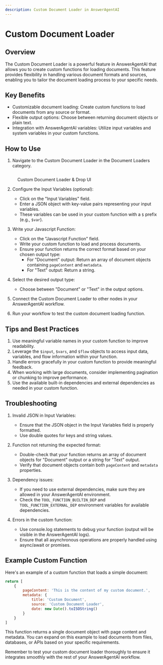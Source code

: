 ```yaml
---
description: Custom Document Loader in AnswerAgentAI
---
```


# Custom Document Loader

## Overview

The Custom Document Loader is a powerful feature in AnswerAgentAI that allows you to create custom functions for loading documents. This feature provides flexibility in handling various document formats and sources, enabling you to tailor the document loading process to your specific needs.

## Key Benefits

-   Customizable document loading: Create custom functions to load documents from any source or format.
-   Flexible output options: Choose between returning document objects or plain text.
-   Integration with AnswerAgentAI variables: Utilize input variables and system variables in your custom functions.

## How to Use

1. Navigate to the Custom Document Loader in the Document Loaders category.

<!-- TODO: Screenshot of the Custom Document Loader node in the AnswerAgentAI interface -->
<figure><img src="/.gitbook/assets/screenshots/customdocumentloader.png" alt="" /><figcaption><p> Custom Document Loader  &#x26; Drop UI</p></figcaption></figure>

2. Configure the Input Variables (optional):

    - Click on the "Input Variables" field.
    - Enter a JSON object with key-value pairs representing your input variables.
    - These variables can be used in your custom function with a `$` prefix (e.g., `$var`).

3. Write your Javascript Function:

    - Click on the "Javascript Function" field.
    - Write your custom function to load and process documents.
    - Ensure your function returns the correct format based on your chosen output type:
        - For "Document" output: Return an array of document objects containing `pageContent` and `metadata`.
        - For "Text" output: Return a string.

4. Select the desired output type:

    - Choose between "Document" or "Text" in the output options.

5. Connect the Custom Document Loader to other nodes in your AnswerAgentAI workflow.

6. Run your workflow to test the custom document loading function.

## Tips and Best Practices

1. Use meaningful variable names in your custom function to improve readability.
2. Leverage the `$input`, `$vars`, and `$flow` objects to access input data, variables, and flow information within your function.
3. Handle errors gracefully in your custom function to provide meaningful feedback.
4. When working with large documents, consider implementing pagination or chunking to improve performance.
5. Use the available built-in dependencies and external dependencies as needed in your custom function.

## Troubleshooting

1. Invalid JSON in Input Variables:

    - Ensure that the JSON object in the Input Variables field is properly formatted.
    - Use double quotes for keys and string values.

2. Function not returning the expected format:

    - Double-check that your function returns an array of document objects for "Document" output or a string for "Text" output.
    - Verify that document objects contain both `pageContent` and `metadata` properties.

3. Dependency issues:

    - If you need to use external dependencies, make sure they are allowed in your AnswerAgentAI environment.
    - Check the `TOOL_FUNCTION_BUILTIN_DEP` and `TOOL_FUNCTION_EXTERNAL_DEP` environment variables for available dependencies.

4. Errors in the custom function:
    - Use console.log statements to debug your function (output will be visible in the AnswerAgentAI logs).
    - Ensure that all asynchronous operations are properly handled using async/await or promises.

## Example Custom Function

Here's an example of a custom function that loads a simple document:

```javascript
return [
    {
        pageContent: 'This is the content of my custom document.',
        metadata: {
            title: 'Custom Document',
            source: 'Custom Document Loader',
            date: new Date().toISOString()
        }
    }
]
```

This function returns a single document object with page content and metadata. You can expand on this example to load documents from files, databases, or APIs based on your specific requirements.

Remember to test your custom document loader thoroughly to ensure it integrates smoothly with the rest of your AnswerAgentAI workflow.
